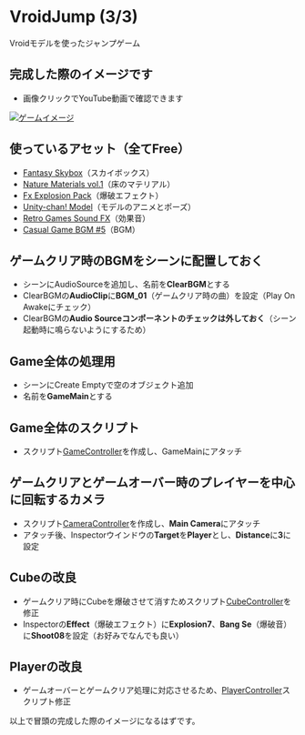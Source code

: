 # VroidJump (3/3)
Vroidモデルを使ったジャンプゲーム

## 完成した際のイメージです
- 画像クリックでYouTube動画で確認できます

[![ゲームイメージ](https://img.youtube.com/vi/KiAOWw25O24/0.jpg)](https://www.youtube.com/watch?v=KiAOWw25O24)

## 使っているアセット（全てFree）
- [Fantasy Skybox](https://assetstore.unity.com/packages/2d/textures-materials/sky/fantasy-skybox-free-18353?locale=ja-JP)（スカイボックス）
- [Nature Materials vol.1](https://assetstore.unity.com/packages/2d/textures-materials/nature/nature-materials-vol-1-21113)（床のマテリアル）
- [Fx Explosion Pack](https://assetstore.unity.com/packages/vfx/particles/fire-explosions/fx-explosion-pack-30102)（爆破エフェクト）
- [Unity-chan! Model](https://assetstore.unity.com/packages/3d/characters/unity-chan-model-18705)（モデルのアニメとポーズ）
- [Retro Games Sound FX](https://assetstore.unity.com/packages/audio/sound-fx/retro-games-sound-fx-27280)（効果音）
- [Casual Game BGM #5](https://assetstore.unity.com/packages/audio/music/casual-game-bgm-5-135943)（BGM）

## ゲームクリア時のBGMをシーンに配置しておく
- シーンにAudioSourceを追加し、名前を**ClearBGM**とする
- ClearBGMの**AudioClip**に**BGM_01**（ゲームクリア時の曲）を設定（Play On Awakeにチェック）
- ClearBGMの**Audio Sourceコンポーネントのチェックは外しておく**（シーン起動時に鳴らないようにするため）

## Game全体の処理用
- シーンにCreate Emptyで空のオブジェクト追加
- 名前を**GameMain**とする

## Game全体のスクリプト
- スクリプト[GameController](https://github.com/mrgarita/VroidJump/blob/game_controller/GameController.cs)を作成し、GameMainにアタッチ

## ゲームクリアとゲームオーバー時のプレイヤーを中心に回転するカメラ
- スクリプト[CameraController](https://github.com/mrgarita/VroidJump/blob/game_controller/CameraController.cs)を作成し、**Main Camera**にアタッチ
- アタッチ後、Inspectorウインドウの**Target**を**Player**とし、**Distance**に**3**に設定

## Cubeの改良
- ゲームクリア時にCubeを爆破させて消すためスクリプト[CubeController](https://github.com/mrgarita/VroidJump/blob/game_controller/CubeController.cs)を修正
- Inspectorの**Effect**（爆破エフェクト）に**Explosion7**、**Bang Se**（爆破音）に**Shoot08**を設定（お好みでなんでも良い）

## Playerの改良
- ゲームオーバーとゲームクリア処理に対応させるため、[PlayerController](https://github.com/mrgarita/VroidJump/blob/game_controller/PlayerController.cs)スクリプト修正

以上で冒頭の完成した際のイメージになるはずです。
